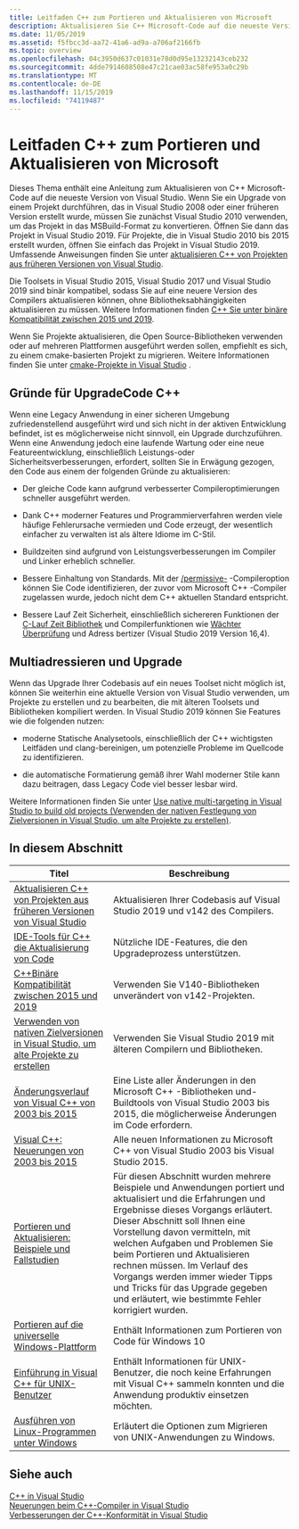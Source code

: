 ```yaml
---
title: Leitfaden C++ zum Portieren und Aktualisieren von Microsoft
description: Aktualisieren Sie C++ Microsoft-Code auf die neueste Version von Visual Studio.
ms.date: 11/05/2019
ms.assetid: f5fbcc3d-aa72-41a6-ad9a-a706af2166fb
ms.topic: overview
ms.openlocfilehash: 04c3950d637c01031e78d0d95e13232143ceb232
ms.sourcegitcommit: 4dde7914608508e47c21cae03ac58fe953a0c29b
ms.translationtype: MT
ms.contentlocale: de-DE
ms.lasthandoff: 11/15/2019
ms.locfileid: "74119487"
---
```

# <a name="microsoft-c-porting-and-upgrading-guide"></a>Leitfaden C++ zum Portieren und Aktualisieren von Microsoft

Dieses Thema enthält eine Anleitung zum Aktualisieren von C++ Microsoft-Code auf die neueste Version von Visual Studio. Wenn Sie ein Upgrade von einem Projekt durchführen, das in Visual Studio 2008 oder einer früheren Version erstellt wurde, müssen Sie zunächst Visual Studio 2010 verwenden, um das Projekt in das MSBuild-Format zu konvertieren. Öffnen Sie dann das Projekt in Visual Studio 2019. Für Projekte, die in Visual Studio 2010 bis 2015 erstellt wurden, öffnen Sie einfach das Projekt in Visual Studio 2019. Umfassende Anweisungen finden Sie unter [aktualisieren C++ von Projekten aus früheren Versionen von Visual Studio](upgrading-projects-from-earlier-versions-of-visual-cpp.md).

Die Toolsets in Visual Studio 2015, Visual Studio 2017 und Visual Studio 2019 sind binär kompatibel, sodass Sie auf eine neuere Version des Compilers aktualisieren können, ohne Bibliotheksabhängigkeiten aktualisieren zu müssen. Weitere Informationen finden [ C++ Sie unter binäre Kompatibilität zwischen 2015 und 2019](binary-compat-2015-2017.md).

Wenn Sie Projekte aktualisieren, die Open Source-Bibliotheken verwenden oder auf mehreren Plattformen ausgeführt werden sollen, empfiehlt es sich, zu einem cmake-basierten Projekt zu migrieren. Weitere Informationen finden Sie unter [cmake-Projekte in Visual Studio](../build/cmake-projects-in-visual-studio.md) .

## <a name="reasons-to-upgrade-c-code"></a>Gründe für UpgradeCode C++

Wenn eine Legacy Anwendung in einer sicheren Umgebung zufriedenstellend ausgeführt wird und sich nicht in der aktiven Entwicklung befindet, ist es möglicherweise nicht sinnvoll, ein Upgrade durchzuführen. Wenn eine Anwendung jedoch eine laufende Wartung oder eine neue Featureentwicklung, einschließlich Leistungs-oder Sicherheitsverbesserungen, erfordert, sollten Sie in Erwägung gezogen, den Code aus einem der folgenden Gründe zu aktualisieren:

- Der gleiche Code kann aufgrund verbesserter Compileroptimierungen schneller ausgeführt werden.

- Dank C++ moderner Features und Programmierverfahren werden viele häufige Fehlerursache vermieden und Code erzeugt, der wesentlich einfacher zu verwalten ist als ältere Idiome im C-Stil.

- Buildzeiten sind aufgrund von Leistungsverbesserungen im Compiler und Linker erheblich schneller.

- Bessere Einhaltung von Standards. Mit der [/permissive-](../build/reference/permissive-standards-conformance.md) -Compileroption können Sie Code identifizieren, der zuvor vom Microsoft C++ -Compiler zugelassen wurde, jedoch nicht dem C++ aktuellen Standard entspricht.

- Bessere Lauf Zeit Sicherheit, einschließlich sichereren Funktionen der [C-Lauf Zeit Bibliothek]() und Compilerfunktionen wie [Wächter Überprüfung](../build/reference/guard-enable-guard-checks.md) und Adress bertizer (Visual Studio 2019 Version 16,4).

## <a name="multitargeting-vs-upgrading"></a>Multiadressieren und Upgrade

Wenn das Upgrade Ihrer Codebasis auf ein neues Toolset nicht möglich ist, können Sie weiterhin eine aktuelle Version von Visual Studio verwenden, um Projekte zu erstellen und zu bearbeiten, die mit älteren Toolsets und Bibliotheken kompiliert werden. In Visual Studio 2019 können Sie Features wie die folgenden nutzen:

- moderne Statische Analysetools, einschließlich der C++ wichtigsten Leitfäden und clang-bereinigen, um potenzielle Probleme im Quellcode zu identifizieren.

- die automatische Formatierung gemäß ihrer Wahl moderner Stile kann dazu beitragen, dass Legacy Code viel besser lesbar wird.

Weitere Informationen finden Sie unter [Use native multi-targeting in Visual Studio to build old projects (Verwenden der nativen Festlegung von Zielversionen in Visual Studio, um alte Projekte zu erstellen)](use-native-multi-targeting.md).

## <a name="in-this-section"></a>In diesem Abschnitt

|Titel|Beschreibung|
|-----------|-----------------|
|[Aktualisieren C++ von Projekten aus früheren Versionen von Visual Studio](upgrading-projects-from-earlier-versions-of-visual-cpp.md)|Aktualisieren Ihrer Codebasis auf Visual Studio 2019 und v142 des Compilers.|
|[IDE-Tools für C++ die Aktualisierung von Code](ide-tools-for-upgrading-code.md)|Nützliche IDE-Features, die den Upgradeprozess unterstützen.|
|[C++Binäre Kompatibilität zwischen 2015 und 2019](binary-compat-2015-2017.md)|Verwenden Sie V140-Bibliotheken unverändert von v142-Projekten.|
|[Verwenden von nativen Zielversionen in Visual Studio, um alte Projekte zu erstellen](use-native-multi-targeting.md)|Verwenden Sie Visual Studio 2019 mit älteren Compilern und Bibliotheken.|
|[Änderungsverlauf von Visual C++ von 2003 bis 2015](visual-cpp-change-history-2003-2015.md)|Eine Liste aller Änderungen in den Microsoft C++ -Bibliotheken und-Buildtools von Visual Studio 2003 bis 2015, die möglicherweise Änderungen im Code erfordern.|
|[Visual C++: Neuerungen von 2003 bis 2015](visual-cpp-what-s-new-2003-through-2015.md)|Alle neuen Informationen zu Microsoft C++ von Visual Studio 2003 bis Visual Studio 2015.|
|[Portieren und Aktualisieren: Beispiele und Fallstudien](porting-and-upgrading-examples-and-case-studies.md)|Für diesen Abschnitt wurden mehrere Beispiele und Anwendungen portiert und aktualisiert und die Erfahrungen und Ergebnisse dieses Vorgangs erläutert. Dieser Abschnitt soll Ihnen eine Vorstellung davon vermitteln, mit welchen Aufgaben und Problemen Sie beim Portieren und Aktualisieren rechnen müssen. Im Verlauf des Vorgangs werden immer wieder Tipps und Tricks für das Upgrade gegeben und erläutert, wie bestimmte Fehler korrigiert wurden.|
|[Portieren auf die universelle Windows-Plattform](porting-to-the-universal-windows-platform-cpp.md)|Enthält Informationen zum Portieren von Code für Windows 10|
|[Einführung in Visual C++ für UNIX-Benutzer](introduction-to-visual-cpp-for-unix-users.md)|Enthält Informationen für UNIX-Benutzer, die noch keine Erfahrungen mit Visual C++ sammeln konnten und die Anwendung produktiv einsetzen möchten.|
|[Ausführen von Linux-Programmen unter Windows](porting-from-unix-to-win32.md)|Erläutert die Optionen zum Migrieren von UNIX-Anwendungen zu Windows.|

## <a name="see-also"></a>Siehe auch

[C++ in Visual Studio](../overview/visual-cpp-in-visual-studio.md)<br/>
[Neuerungen beim C++-Compiler in Visual Studio](../overview/what-s-new-for-visual-cpp-in-visual-studio.md)<br/>
[Verbesserungen der C++-Konformität in Visual Studio](../overview/cpp-conformance-improvements.md)<br/>
